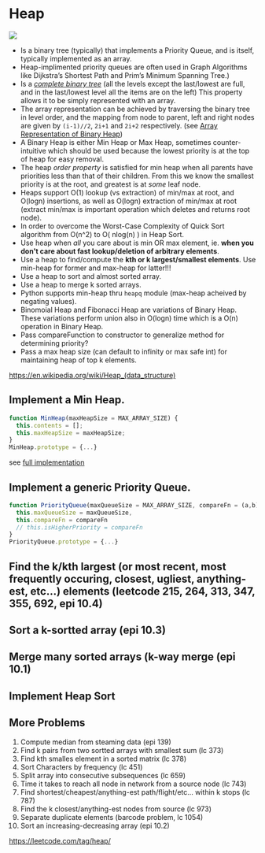 # Heap

![](https://upload.wikimedia.org/wikipedia/commons/thumb/c/c4/Max-Heap-new.svg/220px-Max-Heap-new.svg.png)

* Is a binary tree (typically) that implements a Priority Queue, and is itself, typically implemented as an array. 
* Heap-implimented priority queues are often used in Graph Algorithms like Dijkstra’s Shortest Path and Prim’s Minimum Spanning Tree.)
* Is a *[complete binary tree](http://web.cecs.pdx.edu/~sheard/course/Cs163/Doc/FullvsComplete.html)* (all the levels except the last/lowest are full, and in the last/lowest level all the items are on the left) This property allows it to be simply represented with an array.
* The array representation can be achieved by traversing the binary tree in level order, and the mapping from node to parent, left and right nodes are given by `(i-1)//2`, `2i+1` and `2i+2` respectively. (see [Array Representation of Binary Heap](http://www.cse.hut.fi/en/research/SVG/TRAKLA2/tutorials/heap_tutorial/taulukkona.html))
* A Binary Heap is either Min Heap or Max Heap, sometimes counter-intuitive which should be used because the lowest priority is at the top of heap for easy removal.
* The heap *order property* is satisfied for min heap when all parents have priorities less than that of their children. From this we know the smallest priority is at the root, and greatest is at *some* leaf node. 
* Heaps support O(1) lookup (vs extraction) of min/max at root, and O(logn) insertions, as well as O(logn) extraction of min/max at root (extract min/max is important operation which deletes and returns root node).
* In order to overcome the Worst-Case Complexity of Quick Sort algorithm from O(n^2) to O( nlog(n) ) in Heap Sort.
* Use heap when *all* you care about is min OR max element, ie. **when you don't care about fast lookup/deletion of arbitrary elements**.
* Use a heap to find/compute the **kth or k largest/smallest elements**. Use min-heap for former and max-heap for latter!!!
* Use a heap to sort and almost sorted array.
* Use a heap to merge k sorted arrays.
* Python supports min-heap thru `heapq` module (max-heap acheived by negating values).
* Binomoial Heap and Fibonacci Heap are variations of Binary Heap. These variations perform union also in O(logn) time which is a O(n) operation in Binary Heap.
* Pass compareFunction to constructor to generalize method for determining priority?
* Pass a max heap size (can default to infinity or max safe int) for maintaining heap of top k elements.

https://en.wikipedia.org/wiki/Heap_(data_structure)

## Implement a Min Heap.

```js
function MinHeap(maxHeapSize = MAX_ARRAY_SIZE) {
  this.contents = [];
  this.maxHeapSize = maxHeapSize;
}
MinHeap.prototype = {...}
```

see [full implementation](.\min_heap.md)

## Implement a generic Priority Queue.

```js
function PriorityQueue(maxQueueSize = MAX_ARRAY_SIZE, compareFn = (a,b) => a > b) {
  this.maxQueueSize = maxQueueSize,
  this.compareFn = compareFn
  // this.isHigherPriority = compareFn
}
PriorityQueue.prototype = {...}
```

## Find the k/kth largest (or most recent, most frequently occuring, closest, ugliest, anything-est, etc...) elements (leetcode 215, 264, 313, 347, 355, 692, epi 10.4)

## Sort a k-sortted array (epi 10.3)

## Merge many sorted arrays (k-way merge (epi 10.1)

## Implement Heap Sort

## More Problems

1. Compute median from steaming data (epi 139)
2. Find k pairs from two sortted arrays with smallest sum (lc 373)
3. Find kth smalles element in a sorted matrix (lc 378)
4. Sort Characters by frequency (lc 451)
5. Split array into consecutive subsequences (lc 659)
6. Time it takes to reach all node in network from a source node (lc 743)
7. Find shortest/cheapest/anything-est path/flight/etc... within k stops (lc 787)
8. Find the k closest/anything-est nodes from source (lc 973)
9. Separate duplicate elements (barcode problem, lc 1054)
10. Sort an increasing-decreasing array (epi 10.2)

https://leetcode.com/tag/heap/